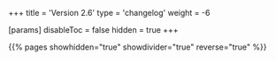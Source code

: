 +++
title = 'Version 2.6'
type = 'changelog'
weight = -6

[params]
  disableToc = false
  hidden = true
+++

{{% pages showhidden="true" showdivider="true" reverse="true" %}}
